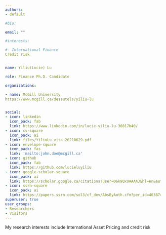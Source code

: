 ```yaml
---
authors:
- default

#bio:

email: ""

#interests:

#- International Finance
Credit risk


name: Yiliu(Lucie) Lu

role: Finance Ph.D. Candidate

organizations:

- name: McGill University
https://www.mcgill.ca/desautels/yiliu-lu


social:
- icon: linkedin
  icon_pack: fab
  link: https://www.linkedin.com/in/lucie-yiliu-lu-30817b40/
- icon: cv-square
  icon_pack: ai
  link: files/YiliuLu_vita_20210629.pdf
- icon: envelope-square
  icon_pack: fas
  link: 'mailto:john.doe@mcgill.ca'
- icon: github
  icon_pack: fab
  link: https://github.com/lucieluyiliu
- icon: google-scholar-square
  icon_pack: ai
  link: https://scholar.google.ca/citations?user=0Gk9Qx0AAAAJ&hl=en&authuser=1
- icon: ssrn-square
  icon_pack: ai
  link: https://papers.ssrn.com/sol3/cf_dev/AbsByAuth.cfm?per_id=4038745
superuser: true
user_groups:
- Researchers
- Visitors
---
```

My research interests include International Asset Pricing and credit risk
